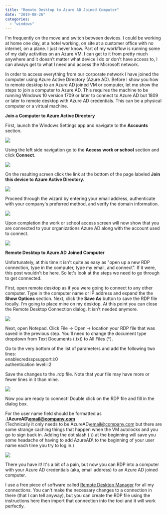 ```yaml
---
title: "Remote Desktop to Azure AD Joined Computer"
date: "2019-08-26"
categories: 
  - "windows"
---
```


I'm frequently on the move and switch between devices. I could be working at home one day, at a hotel working, on site at a customer office with no internet, on a plane. I just never know. Part of my workflow is running some of my daily activities on an Azure VM. I can get to it from pretty much anywhere and it doesn't matter what device I do or don't have access to, I can always get to what I need and access the Microsoft network.

In order to access everything from our corporate network I have joined the computer using Azure Active Directory (Azure AD). Before I show you how to remote desktop to an Azure AD joined VM or computer, let me show the steps to join a computer to Azure AD. This requires the machine to be running Windows 10 version 1709 or later to connect to Azure AD but 1809 or later to remote desktop with Azure AD credentials. This can be a physical computer or a virtual machine.

**Join a Computer to Azure Active Directory**

First, launch the Windows Settings app and navigate to the **Accounts** section.

![](https://images.bradleyschacht.com/wp-content/uploads/2019/08/remote-desktop-to-azure-ad-joined-computer-001.png)

Using the left side navigation go to the **Access work or school** section and click **Connect**.

![](https://images.bradleyschacht.com/wp-content/uploads/2019/08/remote-desktop-to-azure-ad-joined-computer-002.png)

On the resulting screen click the link at the bottom of the page labeled **Join this device to Azure Active Directory.**

![](https://images.bradleyschacht.com/wp-content/uploads/2019/08/remote-desktop-to-azure-ad-joined-computer-003.png)

Proceed through the wizard by entering your email address, authenticate with your company's preferred method, and verify the domain information.

![](https://images.bradleyschacht.com/wp-content/uploads/2019/08/remote-desktop-to-azure-ad-joined-computer-004.png)

Upon completion the work or school access screen will now show that you are connected to your organizations Azure AD along with the account used to connect.

![](https://images.bradleyschacht.com/wp-content/uploads/2019/08/remote-desktop-to-azure-ad-joined-computer-005.png)

**Remote Desktop to Azure AD Joined Computer**

Unfortunately, at this time it isn't quite as easy as "open up a new RDP connection, type in the computer, type my email, and connect". If it were, this post wouldn't be here. So let's look at the steps we need to go through to get connected.

First, open remote desktop as if you were going to connect to any other computer. Type in the computer name or IP address and expand the the **Show Options** section. Next, click the **Save As** button to save the RDP file locally. I'm going to place mine on my desktop. At this point you can close the Remote Desktop Connection dialog. It isn't needed anymore.

![](https://images.bradleyschacht.com/wp-content/uploads/2019/08/remote-desktop-to-azure-ad-joined-computer-006.png)

Next, open Notepad. Click File -> Open -> location your RDP file that was saved in the previous step. You'll need to change the document type dropdown from Text Documents (.txt) to All Files (\*).

Go to the very bottom of the list of parameters and add the following two lines:  
enablecredsspsupport:i:0  
authentication level:i:2

Save the changes to the .rdp file. Note that your file may have more or fewer lines in it than mine.

![](https://images.bradleyschacht.com/wp-content/uploads/2019/08/remote-desktop-to-azure-ad-joined-computer-007.png)

Now you are ready to connect! Double click on the RDP file and fill in the dialog box.

For the user name field should be formatted as **.\\AzureAD\\email@company.com**  
(Technically it only needs to be AzureAD\\email@company.com but there are some strange caching things that happen when the VM autolocks and you go to sign back in. Adding the dot slash (.\\) at the beginning will save you some headache of having to add AzureAD\\ to the beginning of your user name each time you try to log in.)

![](https://images.bradleyschacht.com/wp-content/uploads/2019/08/remote-desktop-to-azure-ad-joined-computer-008.png)

There you have it! It's a bit of a pain, but now you can RDP into a computer with your Azure AD credentials (aka, email address) to an Azure AD joined computer.

I use a free piece of software called [Remote Desktop Manager](https://remotedesktopmanager.com/) for all my connections. You can't make the necessary changes to a connection in there (that I can tell anyway), but you can create the RDP file using the instructions here then import that connection into the tool and it will work perfectly.
